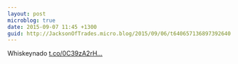 ```yaml
---
layout: post
microblog: true
date: 2015-09-07 11:45 +1300
guid: http://JacksonOfTrades.micro.blog/2015/09/06/t640657136897392640.html
---
```

Whiskeynado [t.co/0C39zA2rH...](https://t.co/0C39zA2rHx)
